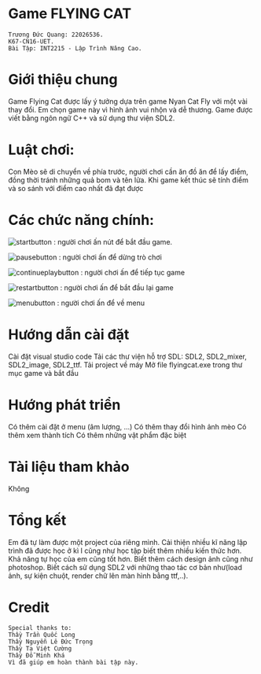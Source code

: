 # Game FLYING CAT
	Trương Đức Quang: 22026536.
	K67-CN16-UET.
	Bài Tập: INT2215 - Lập Trình Nâng Cao.

# Giới thiệu chung
Game Flying Cat được lấy ý tưởng dựa trên game Nyan Cat Fly với một vài thay đổi.
Em chọn game này vì hình ảnh vui nhộn và dễ thương.
Game được viết bằng ngôn ngữ C++ và sử dụng thư viện SDL2.

# Luật chơi:
Con Mèo sẽ di chuyển về phía trước, người chơi cần ăn đồ ăn để lấy điểm, đồng thời tránh những quả bom và tên lửa.
Khi game kết thúc sẽ tính điểm và so sánh với điểm cao nhất đã đạt được

# Các chức năng chính:
![startbutton](https://github.com/22026536/Game/assets/125473184/b6684f36-83d2-489a-9c15-fe0e86872afe) :  người chơi ấn nút để bắt đầu game.


![pausebutton](https://github.com/22026536/Game/assets/125473184/63d68cfd-c529-4f32-86fe-fd48707c4ab0) :  người chơi ấn để dừng trò chơi


![continueplaybutton](https://github.com/22026536/Game/assets/125473184/d7fb635c-0dbd-4c77-9e73-e6f9a1755713) :  người chơi ấn để tiếp tục game


![restartbutton](https://github.com/22026536/Game/assets/125473184/99adcd66-13f7-4a0a-903d-3803d994ca91) :  người chơi ấn để bắt đầu lại game


![menubutton](https://github.com/22026536/Game/assets/125473184/b22b1cad-b77c-4f3e-98bb-0959e28e4650) :  người chơi ấn để về menu

# Hướng dẫn cài đặt
Cài đặt visual studio code
Tải các thư viện hỗ trợ SDL: SDL2, SDL2_mixer, SDL2_image, SDL2_ttf.
Tải project về máy
Mở file flyingcat.exe trong thư mục game và bắt đầu

# Hướng phát triển
Có thêm cài đặt ở menu (âm lượng, ...)
Có thêm thay đổi hình ảnh mèo
Có thêm xem thành tích
Có thêm những vật phẩm đặc biệt

# Tài liệu tham khảo
Không

# Tổng kết
Em đã tự làm được một project của riêng mình.
Cải thiện nhiều kĩ năng lập trình đã được học ở kì I cũng như học tập biết thêm nhiều kiến thức hơn.
Khả năng tự học của em cũng tốt hơn.
Biết thêm cách design ảnh cũng như photoshop.
Biết cách sử dụng SDL2 với những thao tác cơ bản như(load ảnh, sự kiện chuột, render chữ lên màn hình bằng ttf,..).

# Credit
	Special thanks to:
	Thầy Trần Quốc Long
	Thầy Nguyễn Lê Đức Trọng
	Thầy Tạ Việt Cường
	Thầy Đỗ Minh Khá
	Vì đã giúp em hoàn thành bài tập này.
